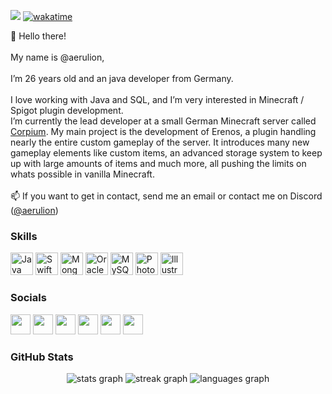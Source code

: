 ![](https://komarev.com/ghpvc/?username=aerulion) [![wakatime](https://wakatime.com/badge/user/19c2a3e4-3014-48f7-8f0e-658d94406267.svg)](https://wakatime.com/@19c2a3e4-3014-48f7-8f0e-658d94406267)

👋 Hello there!<br />
<br />
My name is @aerulion,<br />
<br />
I’m 26 years old and an java developer from Germany.<br />
<br />
I love working with Java and SQL, and I’m very interested in Minecraft / Spigot plugin development.<br />
I’m currently the lead developer at a small German Minecraft server called [Corpium](https://corpium.net). My main project is the development of Erenos, a plugin handling nearly the entire custom gameplay of the server. It introduces many new gameplay elements like custom items, an advanced storage system to keep up with large amounts of items and much more, all pushing the limits on whats possible in vanilla Minecraft.<br />
<br />
📫 If you want to get in contact, send me an email or contact me on Discord ([@aerulion](https://discordapp.com/users/173559442040684545))<br />

### Skills

<p align="left"> <a href="https://www.oracle.com/java/" target="_blank" rel="noreferrer"><img src="https://raw.githubusercontent.com/danielcranney/readme-generator/main/public/icons/skills/java-colored.svg" width="36" height="36" alt="Java" /></a> <a href="https://developer.apple.com/swift/" target="_blank" rel="noreferrer"><img src="https://raw.githubusercontent.com/danielcranney/readme-generator/main/public/icons/skills/swift-colored.svg" width="36" height="36" alt="Swift" /></a> <a href="https://www.mongodb.com/" target="_blank" rel="noreferrer"><img src="https://raw.githubusercontent.com/danielcranney/readme-generator/main/public/icons/skills/mongodb-colored.svg" width="36" height="36" alt="MongoDB" /></a> <a href="https://www.oracle.com/uk/index.html" target="_blank" rel="noreferrer"><img src="https://raw.githubusercontent.com/danielcranney/readme-generator/main/public/icons/skills/oracle-colored.svg" width="36" height="36" alt="Oracle" /></a> <a href="https://www.mysql.com/" target="_blank" rel="noreferrer"><img src="https://raw.githubusercontent.com/danielcranney/readme-generator/main/public/icons/skills/mysql-colored.svg" width="36" height="36" alt="MySQL" /></a> <a href="https://www.adobe.com/uk/products/photoshop.html" target="_blank" rel="noreferrer"><img src="https://raw.githubusercontent.com/danielcranney/readme-generator/main/public/icons/skills/photoshop-colored.svg" width="36" height="36" alt="Photoshop" /></a> <a href="adobe.com/uk/products/illustrator.html" target="_blank" rel="noreferrer"><img src="https://raw.githubusercontent.com/danielcranney/readme-generator/main/public/icons/skills/illustrator-colored.svg" width="36" height="36" alt="Illustrator" /></a> </p> 

### Socials

<p align="left"> <a href="https://discord.com/users/aerulion#7777" target="_blank" rel="noreferrer"><img src="https://raw.githubusercontent.com/danielcranney/readme-generator/main/public/icons/socials/discord.svg" width="32" height="32" /></a> <a href="https://www.dribbble.com/aerulion" target="_blank" rel="noreferrer"><img src="https://raw.githubusercontent.com/danielcranney/readme-generator/main/public/icons/socials/dribbble.svg" width="32" height="32" /></a> <a href="https://www.github.com/aerulion" target="_blank" rel="noreferrer"><img src="https://raw.githubusercontent.com/danielcranney/readme-generator/main/public/icons/socials/github.svg" width="32" height="32" /></a> <a href="https://www.twitter.com/aerulion" target="_blank" rel="noreferrer"><img src="https://raw.githubusercontent.com/danielcranney/readme-generator/main/public/icons/socials/twitter.svg" width="32" height="32" /></a> <a href="https://www.youtube.com/c/aerulion" target="_blank" rel="noreferrer"><img src="https://raw.githubusercontent.com/danielcranney/readme-generator/main/public/icons/socials/youtube.svg" width="32" height="32" /></a> <a href="https://www.twitch.tv/aerulion" target="_blank" rel="noreferrer"><img src="https://raw.githubusercontent.com/danielcranney/readme-generator/main/public/icons/socials/twitch.svg" width="32" height="32" /></a></p>

###  GitHub Stats
<div align="center">
  <img src="https://github-readme-stats.vercel.app/api?username=aerulion&card_width=400&show_icons=true&include_all_commits=true&count_private=true&locale=en&hide_border=true&text_color=DDDDDD&title_color=FFBD24&icon_color=FFBD24&bg_color=030B15&disable_animations=true" alt="stats graph" />
  <img src="https://github-readme-streak-stats-two-ashy.vercel.app?user=aerulion&card_width=400&hide_border=true&border_radius=5&mode=weekly&ring=FFBD24&background=030B15&fire=FFBD24&dates=DDDDDD&sideNums=DDDDDD&currStreakNum=DDDDDD&stroke=DDDDDD&sideLabels=FFBD24&currStreakLabel=FFBD24&disable_animations=true" alt="streak graph" />
  <img src="https://github-readme-stats.vercel.app/api/top-langs?username=aerulion&locale=en&layout=compact&card_width=840&langs_count=6&hide_border=true&text_color=DDDDDD&title_color=DDDDDD&icon_color=FFBD24&bg_color=030B15&disable_animations=true" alt="languages graph"  />
</div>
